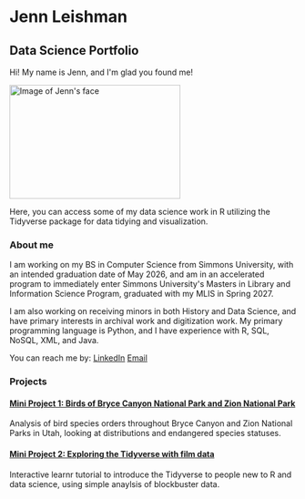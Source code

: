 # Jenn Leishman
## Data Science Portfolio

Hi! My name is Jenn, and I'm glad you found me!

<img src="https://github.com/user-attachments/assets/22f98bc2-397a-49e3-bb03-08c37e9fb86f" alt="Image of Jenn's face" width="300" height="200">


Here, you can access some of my data science work in R utilizing the Tidyverse package for data tidying and visualization. 

### About me

I am working on my BS in Computer Science from Simmons University, with an intended graduation date of May 2026, and am in an accelerated program to immediately enter Simmons University's Masters in Library and Information Science Program, graduated with my MLIS in Spring 2027.

I am also working on receiving minors in both History and Data Science, and have primary interests in archival work and digitization work. My primary programming language is Python, and I have experience with R, SQL, NoSQL, XML, and Java.

You can reach me by:
[LinkedIn](https://www.linkedin.com/in/jenn-leishman-746590333/)
[Email](mailto:jennifermleishman@gmail.com)

### Projects

#### [Mini Project 1: Birds of Bryce Canyon National Park and Zion National Park](https://github.com/jennleishman/Mini-Project-1/)
Analysis of bird species orders throughout Bryce Canyon and Zion National Parks in Utah, looking at distributions and endangered species statuses.

#### [Mini Project 2: Exploring the Tidyverse with film data](https://jennleishman.github.io/Mini-Project-2/)
Interactive learnr tutorial to introduce the Tidyverse to people new to R and data science, using simple anaylsis of blockbuster data.


